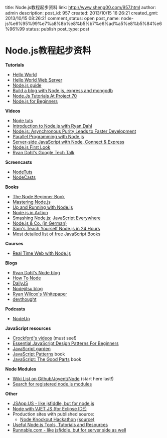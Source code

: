 title: Node.js教程起步资料
link: http://www.sheng00.com/957.html
author: admin
description: 
post_id: 957
created: 2013/10/15 16:26:21
created_gmt: 2013/10/15 08:26:21
comment_status: open
post_name: node-js%e6%95%99%e7%a8%8b%e8%b5%b7%e6%ad%a5%e8%b5%84%e6%96%99
status: publish
post_type: post

# Node.js教程起步资料

**Tutorials**

  * [Hello World](http://www.nodebeginner.org/#hello-world)
  * [Hello World Web Server](http://www.nodebeginner.org/#building-the-application-stack)
  * [Node.js guide](http://nodeguide.com/)
  * [Build a blog with Node.js, express and mongodb](http://howtonode.org/express-mongodb)
  * [Node.Js Tutorials At Project 70](http://project70.com/)
  * [Node.js for Beginners](http://net.tutsplus.com/tutorials/javascript-ajax/node-js-for-beginners/)

**Videos**

  * [Node tuts](http://nodetuts.com/)
  * [Introduction to Node.js with Ryan Dahl](http://www.youtube.com/watch?v=jo_B4LTHi3I)
  * [Node.js: Asynchronous Purity Leads to Faster Development](http://www.infoq.com/presentations/nodejs)
  * [Parallel Programming with Node.js](http://www.infoq.com/presentations/Parallel-Programming-with-Nodejs)
  * [Server-side JavaScript with Node, Connect & Express](http://vimeo.com/18077379)
  * [Node.js First Look](http://www.lynda.com/Nodejs-tutorials/Nodejs-First-Look/101554-2.html)
  * [Ryan Dahl's Google Tech Talk](http://www.youtube.com/watch?v=F6k8lTrAE2g)

**Screencasts**

  * [NodeTuts](http://nodetuts.com/)
  * [NodeCasts](http://nodecasts.net/)

**Books**

  * [The Node Beginner Book](http://nodebeginner.org/)
  * [Mastering Node.js](http://visionmedia.github.com/masteringnode/)
  * [Up and Running with Node.js](http://ofps.oreilly.com/titles/9781449398583/index.html)
  * [Node.js in Action](http://www.manning.com/cantelon/)
  * [Smashing Node.js: JavaScript Everywhere](http://amzn.com/B008Z5OEUY)
  * [Node.js & Co. (in German)](http://www.amazon.de/dp/389864829X)
  * [Sam's Teach Yourself Node.js in 24 Hours](http://nodejsbook.io/)
  * [Most detailed list of free JavaScript Books](http://jsbooks.revolunet.com/)

**Courses**

  * [Real Time Web with Node.js](http://node.codeschool.com/)

**Blogs**

  * [Ryan Dahl's Node blog](http://blog.nodejs.org/)
  * [How To Node](http://howtonode.org/)
  * [DailyJS](http://dailyjs.com/)
  * [Nodejitsu blog](http://blog.nodejitsu.com/)
  * [Ryan Wilcox's Whitepaper](http://www.wilcoxd.com/whitepapers/node_js/)
  * [devthought](http://www.devthought.com/)

**Podcasts**

  * [NodeUp](http://nodeup.com/)

**JavaScript resources**

  * [Crockford's videos](http://yuiblog.com/crockford/) (must see!) 
  * [Essential JavaScript Design Patterns For Beginners](http://www.addyosmani.com/resources/essentialjsdesignpatterns/book/)
  * [JavaScript garden](http://bonsaiden.github.com/JavaScript-Garden/)
  * [JavaScript Patterns](http://oreilly.com/catalog/9780596806767) book 
  * [JavaScript: The Good Parts](http://oreilly.com/catalog/9780596517748/) book

**Node Modules**

  * [Wiki List on Github/Joyent/Node](https://github.com/joyent/node/wiki/modules) (start here last!) 
  * [Search for registered node.js modules](http://search.npmjs.org/)

**Other**

  * [JSApp.US - like jsfiddle, but for node.js](http://jsapp.us/)
  * [Node with VJET JS (for Eclipse IDE)](https://www.ebayopensource.org/index.php/VJET/NodeJS)
  * Production sites with published source: 
    * [Node Knockout Hackathon](http://nodeknockout.com/) [(source)](https://github.com/nko3/website)
  * [Useful Node.js Tools, Tutorials and Resources](http://coding.smashingmagazine.com/2011/09/16/useful-node-js-tools-tutorials-and-resources/)
  * [Runnable.com - like jsfiddle, but for server side as well](http://runnable.com/)